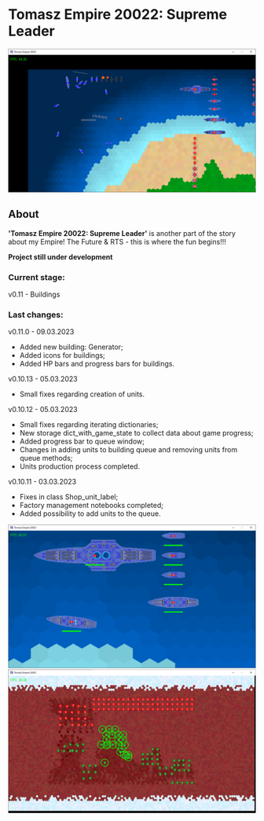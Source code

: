 # Tomasz Empire 20022: Supreme Leader

<p align="center">
  <img src="screens/screenshot1_20230115.png" alt="Tomasz Empire 20022">
</p>

## About
**'Tomasz Empire 20022: Supreme Leader'** is another part of the story about my Empire! The Future &amp; RTS - this is where the fun begins!!!

**Project still under development**

### Current stage:
v0.11 - Buildings

### Last changes:
v0.11.0 - 09.03.2023

* Added new building: Generator;
* Added icons for buildings;
* Added HP bars and progress bars for buildings.

v0.10.13 - 05.03.2023

* Small fixes regarding creation of units.

v0.10.12 - 05.03.2023

* Small fixes regarding iterating dictionaries;
* New storage dict_with_game_state to collect data about game progress;
* Added progress bar to queue window;
* Changes in adding units to building queue and removing units from queue methods;
* Units production process completed.

v0.10.11 - 03.03.2023

* Fixes in class Shop_unit_label;
* Factory management notebooks completed;
* Added possibility to add units to the queue.

<p align="center">
  <img src="screens/screenshot2_20230115.png" alt="Tomasz Empire 20022 - Fleet">
  <br />
  <img src="screens/screenshot3_20230115.png" alt="Tomasz Empire 20022 - Mars poles Map">
</p>

